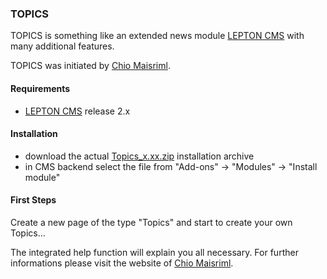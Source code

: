 ### TOPICS

TOPICS is something like an extended news module [LEPTON CMS][2] with many additional features.

TOPICS was initiated by [Chio Maisriml][3].

#### Requirements

* [LEPTON CMS][2] release 2.x

#### Installation

* download the actual [Topics_x.xx.zip][4] installation archive
* in CMS backend select the file from "Add-ons" -> "Modules" -> "Install module"

#### First Steps

Create a new page of the type "Topics" and start to create your own Topics...

The integrated help function will explain you all necessary. For further informations please visit the website of [Chio Maisriml][4].

[2]: http://lepton-cms.org "LEPTON CMS"
[3]: http://websitebaker.at
[4]: https://github.com/phpManufaktur/TOPICS/downloads
